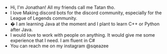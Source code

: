 - Hi, I'm Jonathan! All my friends call me Tatan tho.
- I love Making discord bots for the discord community, especially for the League of Legends community.
- � I am learning Java at the moment and I plant to learn C++ or Python after Java.
- I would love to work with people on anything. It would give me some experience that I need. I am fluent in C#
- You can reach me on my instagram @sqeazee

<!---
PapaTatan/PapaTatan is a ✨ special ✨ repository because its `README.md` (this file) appears on your GitHub profile.
You can click the Preview link to take a look at your changes.
--->
